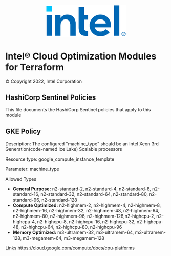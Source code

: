 <p align="center">
  <img src="./images/logo-classicblue-800px.png" alt="Intel Logo" width="250"/>
</p>

# Intel® Cloud Optimization Modules for Terraform  

© Copyright 2022, Intel Corporation

## HashiCorp Sentinel Policies

This file documents the HashiCorp Sentinel policies that apply to this module

## GKE Policy

Description: The configured "machine_type" should be an Intel Xeon 3rd Generation(code-named Ice Lake) Scalable processors

Resource type: google_compute_instance_template

Parameter:  machine_type

Allowed Types 

- **General Purpose:**  n2-standard-2, n2-standard-4, n2-standard-8, n2-standard-16, n2-standard-32, n2-standard-64, n2-standard-80, n2-standard-96, n2-standard-128
- **Compute Optimized:** n2-highmem-2, n2-highmem-4, n2-highmem-8, n2-highmem-16, n2-highmem-32, n2-highmem-48, n2-highmem-64, n2-highmem-80, n2-highmem-96, n2-highmem-128,n2-highcpu-2, n2-highcpu-4, n2-highcpu-8, n2-highcpu-16, n2-highcpu-32, n2-highcpu-48, n2-highcpu-64, n2-highcpu-80, n2-highcpu-96
- **Memory Optimized:** m3-ultramem-32, m3-ultramem-64, m3-ultramem-128, m3-megamem-64, m3-megamem-128

Links
https://cloud.google.com/compute/docs/cpu-platforms
